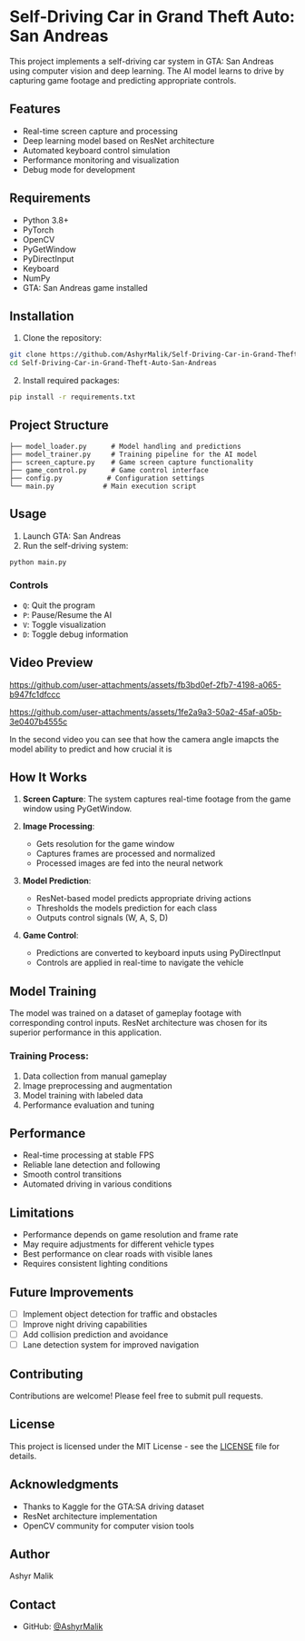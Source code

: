
# Self-Driving Car in Grand Theft Auto: San Andreas

This project implements a self-driving car system in GTA: San Andreas using computer vision and deep learning. The AI model learns to drive by capturing game footage and predicting appropriate controls.

## Features

- Real-time screen capture and processing
- Deep learning model based on ResNet architecture
- Automated keyboard control simulation
- Performance monitoring and visualization
- Debug mode for development

## Requirements

- Python 3.8+
- PyTorch
- OpenCV
- PyGetWindow
- PyDirectInput
- Keyboard
- NumPy
- GTA: San Andreas game installed

## Installation

1. Clone the repository:
```bash
git clone https://github.com/AshyrMalik/Self-Driving-Car-in-Grand-Theft-Auto-San-Andreas.git
cd Self-Driving-Car-in-Grand-Theft-Auto-San-Andreas
```

2. Install required packages:
```bash
pip install -r requirements.txt
```

## Project Structure

```
├── model_loader.py      # Model handling and predictions
├── model_trainer.py     # Training pipeline for the AI model
├── screen_capture.py    # Game screen capture functionality
├── game_control.py      # Game control interface
├── config.py           # Configuration settings
└── main.py            # Main execution script
```

## Usage

1. Launch GTA: San Andreas
2. Run the self-driving system:
```bash
python main.py
```

### Controls
- `Q`: Quit the program
- `P`: Pause/Resume the AI
- `V`: Toggle visualization
- `D`: Toggle debug information
## Video Preview




https://github.com/user-attachments/assets/fb3bd0ef-2fb7-4198-a065-b947fc1dfccc       


https://github.com/user-attachments/assets/1fe2a9a3-50a2-45af-a05b-3e0407b4555c

In the second video you can see that how the camera angle imapcts the model ability to predict and how crucial it is 

## How It Works

1. **Screen Capture**: The system captures real-time footage from the game window using PyGetWindow.

2. **Image Processing**:
   - Gets resolution for the game window
   - Captures frames are processed and normalized
   - Processed images are fed into the neural network

4. **Model Prediction**:
   - ResNet-based model predicts appropriate driving actions
   - Thresholds the models prediction for each class
   - Outputs control signals (W, A, S, D)

5. **Game Control**:
   - Predictions are converted to keyboard inputs using PyDirectInput
   - Controls are applied in real-time to navigate the vehicle

## Model Training

The model was trained on a dataset of gameplay footage with corresponding control inputs. ResNet architecture was chosen for its superior performance in this application.

### Training Process:
1. Data collection from manual gameplay
2. Image preprocessing and augmentation
3. Model training with labeled data
4. Performance evaluation and tuning

## Performance

- Real-time processing at stable FPS
- Reliable lane detection and following
- Smooth control transitions
- Automated driving in various conditions

## Limitations

- Performance depends on game resolution and frame rate
- May require adjustments for different vehicle types
- Best performance on clear roads with visible lanes
- Requires consistent lighting conditions

## Future Improvements

- [ ] Implement object detection for traffic and obstacles
- [ ] Improve night driving capabilities
- [ ] Add collision prediction and avoidance
- [ ] Lane detection system for improved navigation
      
## Contributing

Contributions are welcome! Please feel free to submit pull requests.

## License

This project is licensed under the MIT License - see the [LICENSE](LICENSE) file for details.

## Acknowledgments

- Thanks to Kaggle for the GTA:SA driving dataset
- ResNet architecture implementation
- OpenCV community for computer vision tools

## Author

Ashyr Malik

## Contact

- GitHub: [@AshyrMalik](https://github.com/AshyrMalik)
